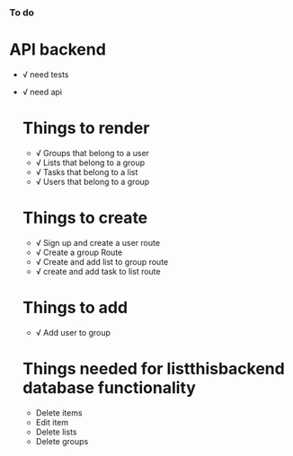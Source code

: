 ### To do

# API backend

- √ need tests
- √ need api

  # Things to render

  - √ Groups that belong to a user
  - √ Lists that belong to a group
  - √ Tasks that belong to a list
  - √ Users that belong to a group

  # Things to create

  - √ Sign up and create a user route
  - √ Create a group Route
  - √ Create and add list to group route
  - √ create and add task to list route

  # Things to add

  - √ Add user to group

  # Things needed for listthisbackend database functionality

  - Delete items
  - Edit item
  - Delete lists
  - Delete groups
